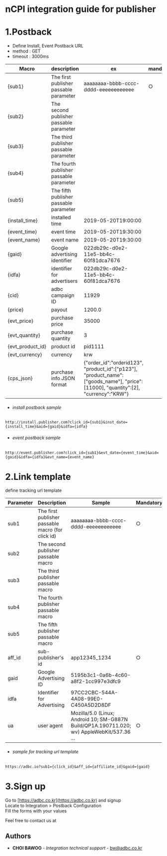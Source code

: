 # nCPI integration guide for publisher

# 1.Postback

- Define Install, Event Postback URL
- method : GET
- timeout : 3000ms


| Macro | description | ex | mandatory | install | event |
| ------ | ------ | ------ | ------ | ------ | ------ |
| {sub1} | The first publisher passable parameter | aaaaaaaa-bbbb-cccc-dddd-eeeeeeeeeeee | ○ | ○ |  ○|
| {sub2} | The second publisher passable parameter |  |  | ○ |  ○|
| {sub3} | The third publisher passable parameter |  |  | ○ |  ○|
| {sub4} | The fourth publisher passable parameter |  |  | ○ |  ○|
| {sub5} | The fifth publisher passable parameter |  |  | ○ |  ○|
| {install_time} | installed time | 2019-05-20T19:00:00 |  | ○ |  |
| {event_time} | event time | 2019-05-20T19:30:00 |  |  | ○ |
| {event_name} | event name | 2019-05-20T19:30:00 |  |  | ○ |
| {gaid} | Google advertising identifier | 022db29c-d0e2-11e5-bb4c-60f81dca7676 |  | ○ |  ○|
| {idfa} | identifier for advertisers | 022db29c-d0e2-11e5-bb4c-60f81dca7676 |  | ○ |  ○|
| {cid} | adbc campaign ID | 11929 |  | ○ |  ○|
| {price} | payout | 1200.0 |  | ○ |  ○|
| {evt_price} | purchase price | 35000 |  |  |  ○|
| {evt_quantity} | purchase quantity | 3 |  |  |  ○|
| {evt_product_id} | product id | pid1111 |  |  |  ○|
| {evt_currency} | currency | krw |  |  |  ○|
| {cps_json} | purchase info JSON format | {"order_id":"orderid123", "product_id":["p123"], "product_name":["goods_name"], "price":[11000], "quantity":[2], "currency":"KRW"} |  |  |  ○|

- ###### install postback sample
```
http://install.publisher.com?click_id={sub1}&inst_date={install_time}&aid={gaid}&idfa={idfa}
```
- ###### event postback sample
```
http://event.publisher.com?click_id={sub1}&evt_date={event_time}&aid={gaid}&idfa={idfa}&evt_name={event_name}
```


# 2.Link template

define tracking url template

| Parameter | Description | Sample | Mandatory |
| ------ | ------ | ------ | ------ |
| sub1 | The first publisher passable macro (for click id) | aaaaaaaa-bbbb-cccc-dddd-eeeeeeeeeeee | ○ | 
| sub2 | The second publisher passable macro |  |  |
| sub3 | The third publisher passable macro |  |  |
| sub4 | The fourth publisher passable macro |  |  |
| sub5 | The fifth publisher passable macro |  |  |
| aff_id | sub-publisher's id | app12345_1234 | ○ |
| gaid | Google Advertising ID | 5195b3c1-0a6b-4c60-a8f2-1cc997e3dfc9 |  |
| idfa | Identifier for Advertising | 97CC2CBC-544A-4A08-99E0-C450A5D2D8DF |  | 
| ua | user agent | Mozilla/5.0 (Linux; Android 10; SM-G887N Build/QP1A.190711.020; wv) AppleWebKit/537.36 ... | ○ | 

- ###### sample for tracking url template
```
https://adbc.io?sub1={click_id}&aff_id={affiliate_id}&gaid={gaid}
```

# 3.Sign up

Go to [https://adbc.co.kr](https://adbc.co.kr) and signup  
Locate to Integration > Postback Configuration  
Fill the forms with your values 



Feel free to contact us at

## Authors

* **CHOI BAWOO** - *Integration technical support* - bw@adbc.co.kr





